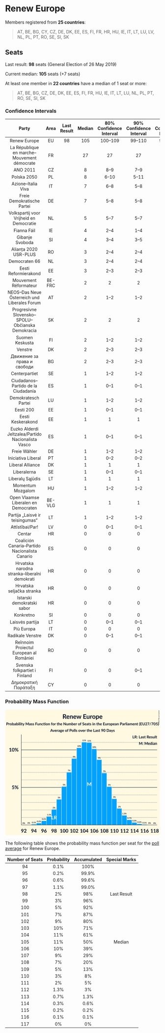# Renew Europe

Members registered from **25 countries**:

> AT, BE, BG, CY, CZ, DE, DK, EE, ES, FI, FR, HR, HU, IE, IT, LT, LU, LV, NL, PL, PT, RO, SE, SI, SK

## Seats

Last result: **98** seats (General Election of 26 May 2019)

Current median: **105** seats (+7 seats)

At least one member in **22 countries** have a median of 1 seat or more:

> AT, BE, BG, CZ, DE, DK, EE, ES, FI, FR, HU, IE, IT, LT, LU, NL, PL, PT, RO, SE, SI, SK

### Confidence Intervals

| Party | Area | Last Result | Median | 80% Confidence Interval | 90% Confidence Interval | 95% Confidence Interval | 99% Confidence Interval |
|:-----:|:----:|:-----------:|:------:|:-----------------------:|:-----------------------:|:-----------------------:|:-----------------------:|
| Renew Europe | EU | 98 | 105 | 100–109 | 99–110 | 98–112 | 96–114 |
| La République en marche–Mouvement démocrate | FR | | 27 | 27 | 27 | 27 | 27 |
| ANO 2011 | CZ | | 8 | 8–9 | 7–9 | 7–9 | 7–10 |
| Polska 2050 | PL | | 8 | 6–10 | 5–11 | 5–11 | 5–12 |
| Azione–Italia Viva | IT | | 7 | 6–8 | 5–8 | 5–9 | 5–9 |
| Freie Demokratische Partei | DE | | 7 | 5–8 | 5–8 | 5–9 | 4–10 |
| Volkspartij voor Vrijheid en Democratie | NL | | 5 | 5–7 | 5–7 | 4–7 | 4–8 |
| Fianna Fáil | IE | | 4 | 2–4 | 1–4 | 1–4 | 1–4 |
| Gibanje Svoboda | SI | | 4 | 3–4 | 3–5 | 3–5 | 3–5 |
| Alianța 2020 USR-PLUS | RO | | 3 | 2–4 | 2–4 | 2–4 | 2–4 |
| Democraten 66 | NL | | 3 | 2–4 | 2–4 | 2–4 | 2–4 |
| Eesti Reformierakond | EE | | 3 | 2–3 | 2–3 | 2–3 | 2–3 |
| Mouvement Réformateur | BE-FRC | | 2 | 2 | 2 | 2 | 2–3 |
| NEOS–Das Neue Österreich und Liberales Forum | AT | | 2 | 1–2 | 1–2 | 1–2 | 1–2 |
| Progresívne Slovensko–SPOLU–Občianska Demokracia | SK | | 2 | 2 | 2 | 1–2 | 1–2 |
| Suomen Keskusta | FI | | 2 | 1–2 | 1–2 | 1–2 | 1–2 |
| Venstre | DK | | 2 | 2–3 | 2–3 | 2–3 | 2–3 |
| Движение за права и свободи | BG | | 2 | 2–3 | 2–3 | 1–3 | 1–3 |
| Centerpartiet | SE | | 1 | 1–2 | 1–2 | 1–2 | 1–2 |
| Ciudadanos–Partido de la Ciudadanía | ES | | 1 | 0–1 | 0–1 | 0–1 | 0–2 |
| Demokratesch Partei | LU | | 1 | 1–2 | 1–2 | 1–2 | 1–2 |
| Eesti 200 | EE | | 1 | 0–1 | 0–1 | 0–1 | 0–1 |
| Eesti Keskerakond | EE | | 1 | 1 | 1 | 1 | 0–1 |
| Euzko Alderdi Jeltzalea/Partido Nacionalista Vasco | ES | | 1 | 0–1 | 0–1 | 0–1 | 0–2 |
| Freie Wähler | DE | | 1 | 1–2 | 1–2 | 1–2 | 1–2 |
| Iniciativa Liberal | PT | | 1 | 0–2 | 0–2 | 0–2 | 0–2 |
| Liberal Alliance | DK | | 1 | 1 | 1 | 1 | 1 |
| Liberalerna | SE | | 1 | 0–1 | 0–1 | 0–1 | 0–1 |
| Liberalų Sąjūdis | LT | | 1 | 1 | 1 | 1 | 0–2 |
| Momentum Mozgalom | HU | | 1 | 1–2 | 1–2 | 1–2 | 1–2 |
| Open Vlaamse Liberalen en Democraten | BE-VLG | | 1 | 1 | 1 | 1 | 1–2 |
| Partija „Laisvė ir teisingumas“ | LT | | 1 | 1–2 | 1–2 | 1–2 | 0–2 |
| Attīstībai/Par! | LV | | 0 | 0–1 | 0–1 | 0–1 | 0–1 |
| Centar | HR | | 0 | 0 | 0 | 0 | 0 |
| Coalición Canaria–Partido Nacionalista Canario | ES | | 0 | 0 | 0 | 0 | 0 |
| Hrvatska narodna stranka–liberalni demokrati | HR | | 0 | 0 | 0 | 0 | 0 |
| Hrvatska seljačka stranka | HR | | 0 | 0 | 0 | 0 | 0 |
| Istarski demokratski sabor | HR | | 0 | 0 | 0 | 0 | 0 |
| Konkretno | SI | | 0 | 0 | 0 | 0 | 0 |
| Laisvės partija | LT | | 0 | 0–1 | 0–1 | 0–1 | 0–1 |
| Più Europa | IT | | 0 | 0 | 0 | 0–3 | 0–4 |
| Radikale Venstre | DK | | 0 | 0–1 | 0–1 | 0–1 | 0–1 |
| Reînnoim Proiectul European al României | RO | | 0 | 0 | 0 | 0 | 0 |
| Svenska folkpartiet i Finland | FI | | 0 | 0 | 0–1 | 0–1 | 0–1 |
| Δημοκρατική Παράταξη | CY | | 0 | 0 | 0 | 0 | 0 |

### Probability Mass Function

![Graph with seats probability mass function not yet produced](average-2022-10-31-seats-pmf-reneweurope.png "Seats Probability Mass Function")

The following table shows the probability mass function per seat for the [poll average](average-2022-10-31.html) for Renew Europe.

| Number of Seats | Probability | Accumulated | Special Marks |
|:---------------:|:-----------:|:-----------:|:-------------:|
| 94 | 0.1% | 100% |  |
| 95 | 0.2% | 99.9% |  |
| 96 | 0.6% | 99.6% |  |
| 97 | 1.1% | 99.0% |  |
| 98 | 2% | 98% | Last Result |
| 99 | 3% | 96% |  |
| 100 | 5% | 92% |  |
| 101 | 7% | 87% |  |
| 102 | 9% | 80% |  |
| 103 | 10% | 71% |  |
| 104 | 11% | 61% |  |
| 105 | 11% | 50% | Median |
| 106 | 10% | 39% |  |
| 107 | 9% | 29% |  |
| 108 | 7% | 20% |  |
| 109 | 5% | 13% |  |
| 110 | 3% | 8% |  |
| 111 | 2% | 5% |  |
| 112 | 1.3% | 3% |  |
| 113 | 0.7% | 1.3% |  |
| 114 | 0.3% | 0.6% |  |
| 115 | 0.2% | 0.2% |  |
| 116 | 0.1% | 0.1% |  |
| 117 | 0% | 0% |  |


